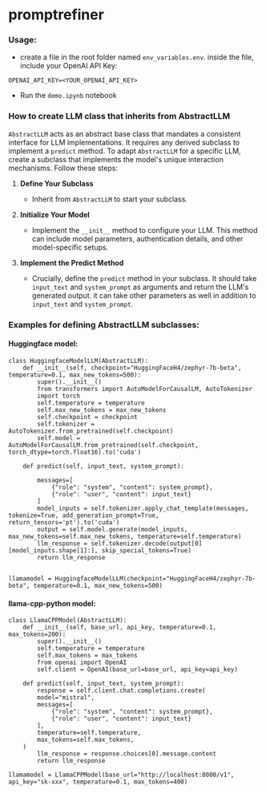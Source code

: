 # promptrefiner
### Usage:
* create a file in the root folder named `env_variables.env`. inside the file, include your OpenAI API Key:
```
OPENAI_API_KEY=<YOUR_OPENAI_API_KEY>
```
* Run the `demo.ipynb` notebook
 
### How to create LLM class that inherits from AbstractLLM

`AbstractLLM` acts as an abstract base class that mandates a consistent interface for LLM implementations. It requires any derived subclass to implement a `predict` method. To adapt `AbstractLLM` for a specific LLM, create a subclass that implements the model's unique interaction mechanisms. Follow these steps:

1. **Define Your Subclass**
   - Inherit from `AbstractLLM` to start your subclass.

2. **Initialize Your Model**
   - Implement the `__init__` method to configure your LLM. This method can include model parameters, authentication details, and other model-specific setups.

3. **Implement the Predict Method**
   - Crucially, define the `predict` method in your subclass. It should take `input_text` and `system_prompt` as arguments and return the LLM's generated output. it can take other parameters as well in addition to `input_text` and `system_prompt`.

### Examples for defining AbstractLLM subclasses:
#### Huggingface model:
```
class HuggingfaceModelLLM(AbstractLLM):
    def __init__(self, checkpoint="HuggingFaceH4/zephyr-7b-beta", temperature=0.1, max_new_tokens=500):
        super().__init__()
        from transformers import AutoModelForCausalLM, AutoTokenizer
        import torch
        self.temperature = temperature
        self.max_new_tokens = max_new_tokens
        self.checkpoint = checkpoint
        self.tokenizer = AutoTokenizer.from_pretrained(self.checkpoint)
        self.model = AutoModelForCausalLM.from_pretrained(self.checkpoint, torch_dtype=torch.float16).to('cuda')
        
    def predict(self, input_text, system_prompt):
        
        messages=[
            {"role": "system", "content": system_prompt}, 
            {"role": "user", "content": input_text}
        ]
        model_inputs = self.tokenizer.apply_chat_template(messages, tokenize=True, add_generation_prompt=True, return_tensors='pt').to('cuda')
        output = self.model.generate(model_inputs, max_new_tokens=self.max_new_tokens, temperature=self.temperature)
        llm_response = self.tokenizer.decode(output[0][model_inputs.shape[1]:], skip_special_tokens=True)
        return llm_response


llamamodel = HuggingfaceModelLLM(checkpoint="HuggingFaceH4/zephyr-7b-beta", temperature=0.1, max_new_tokens=500)
```

#### llama-cpp-python model:
```
class LlamaCPPModel(AbstractLLM):
    def __init__(self, base_url, api_key, temperature=0.1, max_tokens=200):
        super().__init__()
        self.temperature = temperature
        self.max_tokens = max_tokens
        from openai import OpenAI
        self.client = OpenAI(base_url=base_url, api_key=api_key)
        
    def predict(self, input_text, system_prompt):
        response = self.client.chat.completions.create(
        model="mistral",
        messages=[
            {"role": "system", "content": system_prompt}, 
            {"role": "user", "content": input_text}
        ],
        temperature=self.temperature,
        max_tokens=self.max_tokens,
    )
        llm_response = response.choices[0].message.content
        return llm_response

llamamodel = LlamaCPPModel(base_url="http://localhost:8000/v1", api_key="sk-xxx", temperature=0.1, max_tokens=400)
```